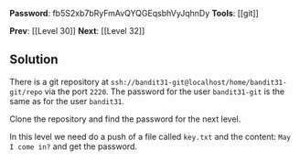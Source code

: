 **Password**: fb5S2xb7bRyFmAvQYQGEqsbhVyJqhnDy
**Tools**: [[git]]

**Prev**: [[Level 30]]
**Next**: [[Level 32]]

## Solution
There is a git repository at `ssh://bandit31-git@localhost/home/bandit31-git/repo` via the port `2220`. The password for the user `bandit31-git` is the same as for the user `bandit31`.

Clone the repository and find the password for the next level.

In this level we need  do a push of a file called `key.txt` and the content: `May I come in?`
and get the password.